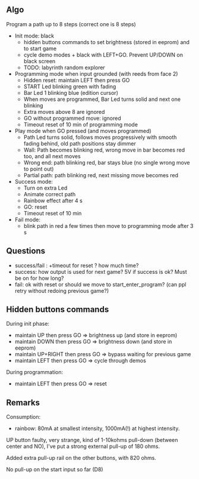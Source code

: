 ## Algo

Program a path up to 8 steps (correct one is 8 steps)

* Init mode: black
  * hidden buttons commands to set brightness (stored in eeprom) and to start game
  * cycle demo modes + black with LEFT+GO. Prevent UP/DOWN on black screen
  * TODO: labyrinth random explorer
* Programming mode when input grounded (with reeds from face 2)
  * Hidden reset: maintain LEFT then press GO
  * START Led blinking green with fading
  * Bar Led 1 blinking blue (edition cursor)
  * When moves are programmed, Bar Led turns solid and next one blinking
  * Extra moves above 8 are ignored
  * GO without programmed move: ignored
  * Timeout reset of 10 min of programming mode
* Play mode when GO pressed (and moves programmed)
  * Path Led turns solid, follows moves progressively with smooth fading behind, old path positions stay dimmer
  * Wall: Path becomes blinking red, wrong move in bar becomes red too, and all next moves
  * Wrong end: path blinking red, bar stays blue (no single wrong move to point out)
  * Partial path: path blinking red, next missing move becomes red
* Success mode:
  * Turn on extra Led
  * Animate correct path
  * Rainbow effect after 4 s
  * GO: reset
  * Timeout reset of 10 min
* Fail mode:
  * blink path in red a few times then move to programming mode after 3 s

## Questions

* success/fail : +timeout for reset ? how much time?
* success: how output is used for next game? 5V if success is ok? Must be on for how long?
* fail: ok with reset or should we move to start_enter_program? (can ppl retry without redoing previous game?)

## Hidden buttons commands

During init phase:
* maintain UP       then press GO  => brightness up   (and store in eeprom)
* maintain DOWN     then press GO  => brightness down (and store in eeprom)
* maintain UP+RIGHT then press GO  => bypass waiting for previous game
* maintain LEFT     then press GO  => cycle through demos

During programmation:
* maintain LEFT     then press GO  => reset

## Remarks

Consumption:
* rainbow: 80mA at smallest intensity, 1000mA(!) at highest intensity.

UP button faulty, very strange, kind of 1-10kohms pull-down (between center and NO), I've put a strong external pull-up of 180 ohms.

Added extra pull-up rail on the other buttons, with 820 ohms.

No pull-up on the start input so far (D8)
